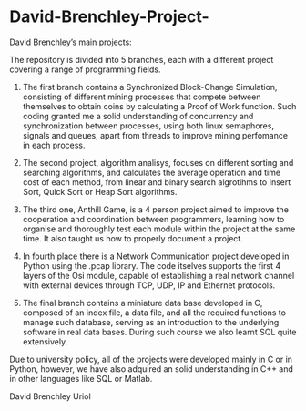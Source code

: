 # David-Brenchley-Project-
David Brenchley’s main projects:

The repository is divided into 5 branches, each with a different project covering a range of programming fields.

1) The first branch contains a Synchronized Block-Change Simulation, consisting of different mining processes that compete between themselves to obtain coins by calculating a Proof of Work function. Such coding granted me a solid understanding of concurrency and synchronization between processes, using both linux semaphores, signals and queues, apart from threads to improve mining perfomance in each process. 

2) The second project, algorithm analisys, focuses on different sorting and searching algorithms, and calculates the average operation and time cost of each method, from linear and binary search algrotihms to Insert Sort, Quick Sort or Heap Sort algorithms.

3) The third one, Anthill Game, is a 4 person project aimed to improve the cooperation and coordination between programmers, learning how to organise and thoroughly test each module within the project at the same time. It also taught us how to properly document a project.

4)  In fourth place there is a Network Communication project developed in Python using the .pcap library. The code itselves supports the first 4 layers of the Osi module, capable of establishing a real network channel with external devices through TCP, UDP, IP and Ethernet protocols.

5)  The final branch contains a miniature data base developed in C, composed of an index file, a data file, and all the required functions to manage such database, serving as an introduction to the underlying software in real data bases. During such course we also learnt SQL quite extensively.


Due to university policy, all of the projects were developed mainly in C or in Python, however, we have also adquired an
solid understanding in C++ and in other languages like SQL or Matlab.


David Brenchley Uriol


